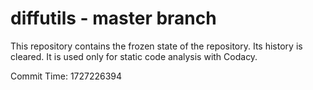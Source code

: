 # diffutils - master branch

This repository contains the frozen state of the repository.
Its history is cleared. It is used only for static code
analysis with Codacy.

Commit Time: 1727226394
